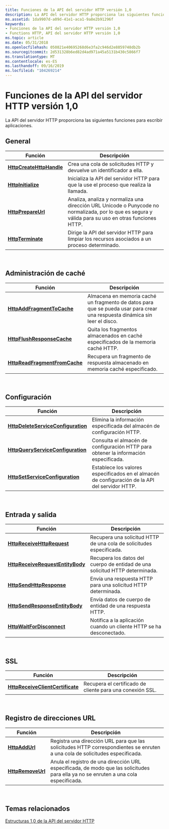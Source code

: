 ```yaml
---
title: Funciones de la API del servidor HTTP versión 1,0
description: La API del servidor HTTP proporciona las siguientes funciones para escribir aplicaciones.
ms.assetid: 1da9907d-a09d-41e1-aca1-9a8e2b91296f
keywords:
- Funciones de la API del servidor HTTP versión 1,0
- Functions HTTP, API del servidor HTTP versión 1,0
ms.topic: article
ms.date: 05/31/2018
ms.openlocfilehash: 050821e40695268d6e3fa2c946d2e8859748db2b
ms.sourcegitcommit: 2d531328b6ed82d4ad971a45a5131b430c5866f7
ms.translationtype: MT
ms.contentlocale: es-ES
ms.lasthandoff: 09/16/2019
ms.locfileid: "104269214"
---
```

# <a name="http-server-api-version-10-functions"></a>Funciones de la API del servidor HTTP versión 1,0

La API del servidor HTTP proporciona las siguientes funciones para escribir aplicaciones.

## <a name="general"></a>General



| Función                                             | Descripción                                                                                                                       |
|------------------------------------------------------|-----------------------------------------------------------------------------------------------------------------------------------|
| [**HttpCreateHttpHandle**](/windows/desktop/api/Http/nf-http-httpcreatehttphandle) | Crea una cola de solicitudes HTTP y devuelve un identificador a ella.                                                                         |
| [**HttpInitialize**](/windows/desktop/api/Http/nf-http-httpinitialize)             | Inicializa la API del servidor HTTP para que la use el proceso que realiza la llamada.                                                                   |
| [**HttpPrepareUrl**](/windows/desktop/api/Http/nf-http-httpprepareurl)             | Analiza, analiza y normaliza una dirección URL Unicode o Punycode no normalizada, por lo que es segura y válida para su uso en otras funciones HTTP. |
| [**HttpTerminate**](/windows/desktop/api/Http/nf-http-httpterminate)               | Dirige la API del servidor HTTP para limpiar los recursos asociados a un proceso determinado.                                       |



 

## <a name="cache-management"></a>Administración de caché



| Función                                                       | Descripción                                                                                            |
|----------------------------------------------------------------|--------------------------------------------------------------------------------------------------------|
| [**HttpAddFragmentToCache**](/windows/desktop/api/Http/nf-http-httpaddfragmenttocache)       | Almacena en memoria caché un fragmento de datos para que se pueda usar para crear una respuesta dinámica sin leer el disco. |
| [**HttpFlushResponseCache**](/windows/desktop/api/Http/nf-http-httpflushresponsecache)       | Quita los fragmentos almacenados en caché especificados de la memoria caché HTTP.                                                |
| [**HttpReadFragmentFromCache**](/windows/desktop/api/Http/nf-http-httpreadfragmentfromcache) | Recupera un fragmento de respuesta almacenado en memoria caché especificado.                                                        |



 

## <a name="configuration"></a>Configuración



| Función                                                                 | Descripción                                                       |
|--------------------------------------------------------------------------|-------------------------------------------------------------------|
| [**HttpDeleteServiceConfiguration**](/windows/desktop/api/Http/nf-http-httpdeleteserviceconfiguration) | Elimina la información especificada del almacén de configuración HTTP.  |
| [**HttpQueryServiceConfiguration**](/windows/desktop/api/Http/nf-http-httpqueryserviceconfiguration)   | Consulta el almacén de configuración HTTP para obtener la información especificada.   |
| [**HttpSetServiceConfiguration**](/windows/desktop/api/Http/nf-http-httpsetserviceconfiguration)       | Establece los valores especificados en el almacén de configuración de la API del servidor HTTP. |



 

## <a name="input-and-output"></a>Entrada y salida



| Función                                                             | Descripción                                                    |
|----------------------------------------------------------------------|----------------------------------------------------------------|
| [**HttpReceiveHttpRequest**](/windows/desktop/api/Http/nf-http-httpreceivehttprequest)             | Recupera una solicitud HTTP de una cola de solicitudes especificada.      |
| [**HttpReceiveRequestEntityBody**](/windows/desktop/api/Http/nf-http-httpreceiverequestentitybody) | Recupera los datos del cuerpo de entidad de una solicitud HTTP determinada.       |
| [**HttpSendHttpResponse**](/windows/desktop/api/Http/nf-http-httpsendhttpresponse)                 | Envía una respuesta HTTP para una solicitud HTTP determinada.          |
| [**HttpSendResponseEntityBody**](/windows/desktop/api/Http/nf-http-httpsendresponseentitybody)     | Envía datos de cuerpo de entidad de una respuesta HTTP.                    |
| [**HttpWaitForDisconnect**](/windows/desktop/api/Http/nf-http-httpwaitfordisconnect)               | Notifica a la aplicación cuando un cliente HTTP se ha desconectado. |



 

## <a name="ssl"></a>SSL



| Función                                                             | Descripción                                             |
|----------------------------------------------------------------------|---------------------------------------------------------|
| [**HttpReceiveClientCertificate**](/windows/desktop/api/Http/nf-http-httpreceiveclientcertificate) | Recupera el certificado de cliente para una conexión SSL. |



 

## <a name="url-registration"></a>Registro de direcciones URL



| Función                               | Descripción                                                                                     |
|----------------------------------------|-------------------------------------------------------------------------------------------------|
| [**HttpAddUrl**](/windows/desktop/api/Http/nf-http-httpaddurl)       | Registra una dirección URL para que las solicitudes HTTP correspondientes se enruten a una cola de solicitudes especificada.           |
| [**HttpRemoveUrl**](/windows/desktop/api/Http/nf-http-httpremoveurl) | Anula el registro de una dirección URL especificada, de modo que las solicitudes para ella ya no se enruten a una cola especificada. |



 

## <a name="related-topics"></a>Temas relacionados

<dl> <dt>

[Estructuras 1,0 de la API del servidor HTTP](http-server-api-version-1-0-structures.md)
</dt> </dl>

 

 




